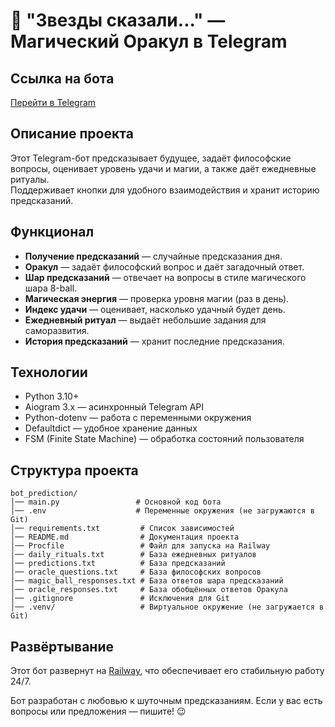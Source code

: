 # 🔮 "Звезды сказали..." — Магический Оракул в Telegram

## Ссылка на бота
[Перейти в Telegram](https://t.me/bredskazatel_bot)

## Описание проекта
Этот Telegram-бот предсказывает будущее, задаёт философские вопросы, оценивает уровень удачи и магии, а также даёт ежедневные ритуалы.  
Поддерживает кнопки для удобного взаимодействия и хранит историю предсказаний.  

## Функционал
- **Получение предсказаний** — случайные предсказания дня.
- **Оракул** — задаёт философский вопрос и даёт загадочный ответ.
- **Шар предсказаний** — отвечает на вопросы в стиле магического шара 8-ball.
- **Магическая энергия** — проверка уровня магии (раз в день).
- **Индекс удачи** — оценивает, насколько удачный будет день.
- **Ежедневный ритуал** — выдаёт небольшие задания для саморазвития.
- **История предсказаний** — хранит последние предсказания.

## Технологии
- Python 3.10+
- Aiogram 3.x — асинхронный Telegram API
- Python-dotenv — работа с переменными окружения
- Defaultdict — удобное хранение данных
- FSM (Finite State Machine) — обработка состояний пользователя

## Структура проекта

```
bot_prediction/
│── main.py                 # Основной код бота
│── .env                    # Переменные окружения (не загружаются в Git)
│── requirements.txt         # Список зависимостей
│── README.md                # Документация проекта
│── Procfile                 # Файл для запуска на Railway
│── daily_rituals.txt        # База ежедневных ритуалов
│── predictions.txt          # База предсказаний
│── oracle_questions.txt     # База философских вопросов
│── magic_ball_responses.txt # База ответов шара предсказаний
│── oracle_responses.txt     # База обобщённых ответов Оракула
│── .gitignore               # Исключения для Git
│── .venv/                   # Виртуальное окружение (не загружается в Git)
```

## Развёртывание
Этот бот развернут на [Railway](https://railway.app/), что обеспечивает его стабильную работу 24/7.


Бот разработан с любовью к шуточным предсказаниям.
Если у вас есть вопросы или предложения — пишите! 😉


